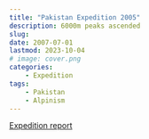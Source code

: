 ```yaml
---
title: "Pakistan Expedition 2005"
description: 6000m peaks ascended
slug: 
date: 2007-07-01
lastmod: 2023-10-04
# image: cover.png
categories:
    - Expedition
tags:
    - Pakistan
    - Alpinism
---
```


[Expedition report](/documents/pakistan2007.pdf)


